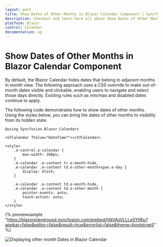 ```yaml
---
layout: post
title: Show Dates of Other Months in Blazor Calendar Component | Syncfusion
description: Checkout and learn here all about Show Dates of Other Months in Syncfusion Blazor Calendar component and more.
platform: Blazor
control: Calendar
documentation: ug
---
```


# Show Dates of Other Months in Blazor Calendar Component

By default, the Blazor Calendar hides dates that belong to adjacent months in month view. The following approach uses a CSS override to make out-of-month dates visible and clickable, enabling users to navigate and select those days directly. Existing rules such as min/max and disabled dates continue to apply.

The following code demonstrates how to show dates of other months. Using the styles below, you can bring the dates of other months to visibility from its hidden state.

```cshtml
@using Syncfusion.Blazor.Calendars

<SfCalendar TValue="DateTime?"></SfCalendar>

<style>
    .e-control.e-calendar {
        max-width: 260px;
    }
    .e-calendar .e-content tr.e-month-hide,
    .e-calendar .e-content td.e-other-month>span.e-day {
        display: block;
    }

    .e-calendar .e-content td.e-month-hide,
    .e-calendar .e-content td.e-other-month {
        pointer-events: auto;
        touch-action: auto;
    }
</style>
```
{% previewsample "https://blazorplayground.syncfusion.com/embed/hNVAsVLLLeSYtRiu?appbar=false&editor=false&result=true&errorlist=false&theme=bootstrap5" %}

![Displaying other month Dates in Blazor Calendar](../images/blazor-calendar-other-month-dates.png)